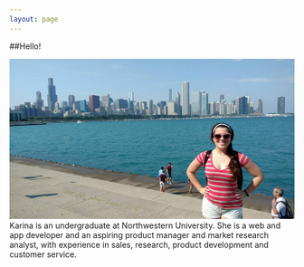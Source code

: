 ```yaml
---
layout: page
---
```





##Hello!
<p>
  
  <img src="/images/14470461_1442344489113721_2213673991414808487_n.jpg" alt="Chicago">
  Karina is an undergraduate at Northwestern University. She is a web and app developer and an aspiring product manager and market research analyst, with experience in sales, research, product development and customer service. ​

</p>
